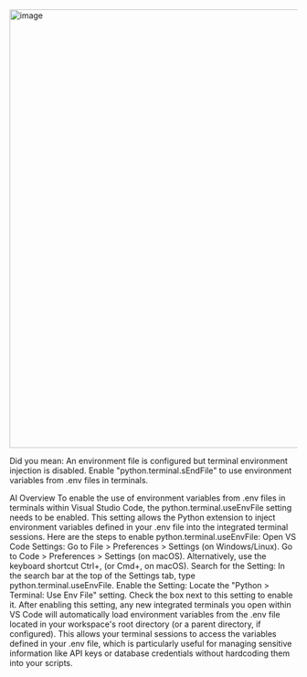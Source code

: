 <img width="731" height="768" alt="image" src="https://github.com/user-attachments/assets/31fa6aad-a14c-405e-9654-e8627771ad9a" />


Did you mean: An environment file is configured but terminal environment injection is disabled. Enable "python.terminal.sEndFile" to use environment variables from .env files in terminals.

AI Overview
To enable the use of environment variables from .env files in terminals within Visual Studio Code, the python.terminal.useEnvFile setting needs to be enabled. This setting allows the Python extension to inject environment variables defined in your .env file into the integrated terminal sessions.
Here are the steps to enable python.terminal.useEnvFile:
Open VS Code Settings:
Go to File > Preferences > Settings (on Windows/Linux).
Go to Code > Preferences > Settings (on macOS).
Alternatively, use the keyboard shortcut Ctrl+, (or Cmd+, on macOS).
Search for the Setting:
In the search bar at the top of the Settings tab, type python.terminal.useEnvFile.
Enable the Setting:
Locate the "Python > Terminal: Use Env File" setting.
Check the box next to this setting to enable it.
After enabling this setting, any new integrated terminals you open within VS Code will automatically load environment variables from the .env file located in your workspace's root directory (or a parent directory, if configured). This allows your terminal sessions to access the variables defined in your .env file, which is particularly useful for managing sensitive information like API keys or database credentials without hardcoding them into your scripts.
